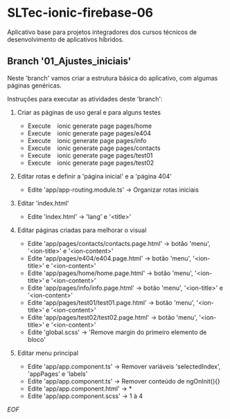 # SLTec-ionic-firebase-06

Aplicativo base para projetos integradores dos cursos técnicos de desenvolvimento de aplicativos híbridos.

## Branch '01_Ajustes_iniciais'

Neste 'branch' vamos criar a estrutura básica do aplicativo, com algumas páginas genéricas.

Instruções para executar as atividades deste 'branch':

1) Criar as páginas de uso geral e para alguns testes

    - Execute ` ` ionic generate page pages/home ` `
    - Execute ` ` ionic generate page pages/e404 ` `
    - Execute ` ` ionic generate page pages/info ` `
    - Execute ` ` ionic generate page pages/contacts ` `
    - Execute ` ` ionic generate page pages/test01 ` `
    - Execute ` ` ionic generate page pages/test02 ` `
2) Editar rotas e definir a 'página inicial' e a 'página 404'

    - Edite 'app/app-routing.module.ts' &rarr; Organizar rotas iniciais

3) Editar 'index.html'

    - Edite 'index.html' &rarr; 'lang' e '&lt;title&gt;'

4) Editar páginas criadas para melhorar o visual

    - Edite 'app/pages/contacts/contacts.page.html' &rarr; botão 'menu', '&lt;ion-title&gt;' e '&lt;ion-content&gt;'
    - Edite 'app/pages/e404/e404.page.html' &rarr; botão 'menu', '&lt;ion-title&gt;' e '&lt;ion-content&gt;'
    - Edite 'app/pages/home/home.page.html' &rarr; botão 'menu', '&lt;ion-title&gt;' e '&lt;ion-content&gt;'
    - Edite 'app/pages/info/info.page.html' &rarr; botão 'menu', '&lt;ion-title&gt;' e '&lt;ion-content&gt;'
    - Edite 'app/pages/test01/test01.page.html' &rarr; botão 'menu', '&lt;ion-title&gt;' e '&lt;ion-content&gt;'
    - Edite 'app/pages/test02/test02.page.html' &rarr; botão 'menu', '&lt;ion-title&gt;' e '&lt;ion-content&gt;'
    - Edite 'global.scss' &rarr; 'Remove margin do primeiro elemento de bloco'

5) Editar menu principal

    - Edite 'app/app.component.ts' &rarr; Remover variáveis 'selectedIndex', 'appPages' e 'labels'
    - Edite 'app/app.component.ts' &rarr; Remover conteúdo de ngOnInit(){}
    - Edite 'app/app.component.html' &rarr; *
    - Edite 'app/app.component.scss' &rarr; 1 à 4

*EOF*

